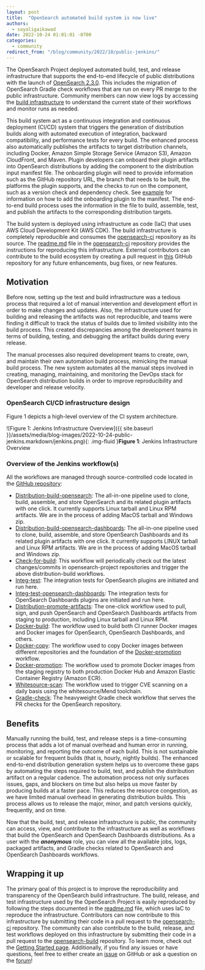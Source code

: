 ```yaml
---
layout: post
title:  "OpenSearch automated build system is now live"
authors: 
  - sayaligaikawad
date: 2022-10-24 01:01:01 -0700
categories: 
  - community
redirect_from: "/blog/community/2022/10/public-jenkins/"
---
```


The OpenSearch Project deployed automated build, test, and release infrastructure that supports the end-to-end lifecycle of public distributions with the launch of [OpenSearch 2.3.0](https://opensearch.org/blog/releases/2022/09/opensearch-2-3-is-ready-for-download/). This includes the migration of OpenSearch Gradle check workflows that are run on every PR merge to the public infrastructure. Community members can now view logs by accessing the [build infrastructure](https://build.ci.opensearch.org/) to understand the current state of their workflows and monitor runs as needed.

This build system act as a continuous integration and continuous deployment (CI/CD) system that triggers the generation of distribution builds along with automated execution of integration, backward compatibility, and performance tests for every build. The enhanced process also automatically publishes the artifacts to target distribution channels, including Docker, Amazon Simple Storage Service (Amazon S3), Amazon CloudFront, and Maven. Plugin developers can onboard their plugin artifacts into OpenSearch distributions by adding the component to the distribution input manifest file. The onboarding plugin will need to provide information such as the GitHub repository URL, the branch that needs to be built, the platforms the plugin supports, and the checks to run on the component, such as a version check and dependency check. See [example](https://github.com/opensearch-project/opensearch-build/blob/main/manifests/1.3.0/opensearch-1.3.0.yml#L29-L34) for information on how to add the onboarding plugin to the manifest. The end-to-end build process uses the information in the file to build, assemble, test, and publish the artifacts to the corresponding distribution targets.

The build system is deployed using infrastructure as code (IaC) that uses AWS Cloud Development Kit (AWS CDK). The build infrastructure is completely reproducible and consumes the [opensearch-ci](https://github.com/opensearch-project/opensearch-ci) repository as its source. The [readme.md](https://github.com/opensearch-project/opensearch-ci/blob/main/README.md) file in the [opensearch-ci](https://github.com/opensearch-project/opensearch-ci) repository provides the instructions for reproducing this infrastructure. External contributors can contribute to the build ecosystem by creating a pull request in [this](https://github.com/opensearch-project/opensearch-ci) GitHub repository for any future enhancements, bug fixes, or new features.  

## Motivation

Before now, setting up the test and build infrastructure was a tedious process that required a lot of manual intervention and development effort in order to make changes and updates. Also, the infrastructure used for building and releasing the artifacts was not reproducible, and teams were finding it difficult to track the status of builds due to limited visibility into the build process. This created discrepancies among the development teams in terms of building, testing, and debugging the artifact builds during every release.

The manual processes also required development teams to create, own, and maintain their own automation build process, mimicking the manual build process. The new system automates all the manual steps involved in creating, managing, maintaining, and monitoring the DevOps stack for OpenSearch distribution builds in order to improve reproducibility and developer and release velocity.

### OpenSearch CI/CD infrastructure design
Figure 1 depicts a high-level overview of the CI system architecture.

![Figure 1: Jenkins Infrastructure Overview]({{ site.baseurl }}/assets/media/blog-images/2022-10-24-public-jenkins.markdown/jenkins.png){: .img-fluid }**Figure 1**: Jenkins Infrastructure Overview

### Overview of the Jenkins workflow(s)

All the workflows are managed through source-controlled code located in the [GitHub repository](https://github.com/opensearch-project/opensearch-build/tree/main/jenkins):

* [Distribution-build-opensearch](https://build.ci.opensearch.org/job/distribution-build-opensearch/): The all-in-one pipeline used to clone, build, assemble, and store OpenSearch and its related plugin artifacts with one click. It currently supports Linux tarball and Linux RPM artifacts. We are in the process of adding MacOS tarball and Windows zip.
* [Distribution-build-opensearch-dashboards](https://build.ci.opensearch.org/job/distribution-build-opensearch-dashboards/): The all-in-one pipeline used to clone, build, assemble, and store OpenSearch Dashboards and its related plugin artifacts with one click. It currently supports LINUX tarball and Linux RPM artifacts. We are in the process of adding MacOS tarball and Windows zip.
* [Check-for-build](https://build.ci.opensearch.org/job/check-for-build/): This workflow will periodically check out the latest changes/commits in opensearch-project repositories and trigger the above distribution-build workflows.
* [Integ-test](https://build.ci.opensearch.org/job/integ-test/): The integration tests for OpenSearch plugins are initiated and run here.
* [Integ-test-opensearch-dashboards](https://build.ci.opensearch.org/job/integ-test-opensearch-dashboards/): The integration tests for OpenSearch Dashboards plugins are initiated and run here.
* [Distribution-promote-artifacts](https://build.ci.opensearch.org/job/distribution-promote-artifacts/): The one-click workflow used to pull, sign, and push OpenSearch and OpenSearch Dashboards artifacts from staging to production, including Linux tarball and Linux RPM.
* [Docker-build](https://build.ci.opensearch.org/job/docker-build/): The workflow used to build both CI runner Docker images and Docker images for OpenSearch, OpenSearch Dashboards, and others.
* [Docker-copy](https://build.ci.opensearch.org/job/docker-copy/): The workflow used to copy Docker images between different repositories and the foundation of the [Docker-promotion](https://build.ci.opensearch.org/job/docker-promotion/) workflow.
* [Docker-promotion](https://build.ci.opensearch.org/job/docker-promotion/): The workflow used to promote Docker images from the staging registry to both production Docker Hub and Amazon Elastic Container Registry (Amazon ECR).
* [Whitesource-scan](https://build.ci.opensearch.org/job/whitesource-scan/): The workflow used to trigger CVE scanning on a daily basis using the whitesource/Mend toolchain.
* [Gradle-check](https://build.ci.opensearch.org/job/gradle-check/): The heavyweight Gradle check workflow that serves the PR checks for the OpenSearch repository.

## Benefits

Manually running the build, test, and release steps is a time-consuming process that adds a lot of manual overhead and human error in running, monitoring, and reporting the outcome of each build. This is not sustainable or scalable for frequent builds (that is, hourly, nightly builds). The enhanced end-to-end distribution generation system helps us to overcome these gaps by automating the steps required to build, test, and publish the distribution artifact on a regular cadence. The automation process not only surfaces issues, gaps, and blockers on time but also helps us move faster by producing builds at a faster pace. This reduces the resource congestion, as we have limited manual overhead in generating distribution builds. This process allows us to release the major, minor, and patch versions quickly, frequently, and on time.

Now that the build, test, and release infrastructure is public, the community can access, view, and contribute to the infrastructure as well as workflows that build the OpenSearch and OpenSearch Dashboards distributions. As a user with the **_anonymous_** role, you can view all the available jobs, logs, packaged artifacts, and Gradle checks related to OpenSearch and OpenSearch Dashboards workflows.


## Wrapping it up

The primary goal of this project is to improve the reproducibility and transparency of the OpenSearch build infrastructure. The build, release, and test infrastructure used by the OpenSearch Project is easily reproduced by following the steps documented in the [readme.md](https://github.com/opensearch-project/opensearch-ci/blob/main/README.md) file, which uses IaC to reproduce the infrastructure. Contributors can now contribute to this infrastructure by submitting their code in a pull request to the [opensearch-ci](https://github.com/opensearch-project/opensearch-ci) repository. The community can also contribute to the build, release, and test workflows deployed on this infrastructure by submitting their code in a pull request to the [opensearch-build](https://github.com/opensearch-project/opensearch-build) repository. To learn more, check out the [Getting Started page](https://github.com/opensearch-project/opensearch-ci#getting-started). Additionally, if you find any issues or have questions, feel free to either create an [issue](https://github.com/opensearch-project/opensearch-ci/issues) on GitHub or ask a question on the [forum](https://forum.opensearch.org/c/build/12)!

